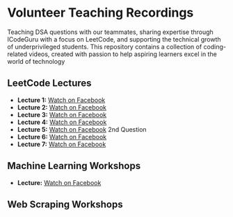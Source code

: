 # Volunteer Teaching Recordings  

Teaching DSA questions with our teammates, sharing expertise through ICodeGuru with a focus on LeetCode, and supporting the technical growth of underprivileged students. This repository contains a collection of coding-related videos, created with passion to help aspiring learners excel in the world of technology  

## LeetCode Lectures  
- **Lecture 1:** [Watch on Facebook](https://www.facebook.com/watch/?v=1848412722678920)
- **Lecture 2:** [Watch on Facebook](https://www.facebook.com/share/v/1HcnE3hGkF/)
- **Lecture 3:** [Watch on Facebook](https://www.facebook.com/share/v/15sLoLWrJy/)
- **Lecture 4:** [Watch on Facebook](https://www.facebook.com/share/v/1aLncZ9fXc/)
- **Lecture 5:** [Watch on Facebook](https://www.facebook.com/share/v/16DKnM9eTc/) 2nd Question
- **Lecture 6:** [Watch on Facebook](https://www.facebook.com/share/v/1BuimWsAYb/)
- **Lecture 7:** [Watch on Facebook](https://www.facebook.com/share/v/1AS7H8jc9C/)




## Machine Learning Workshops
  - **Lecture:** [Watch on Facebook](https://www.facebook.com/share/v/1BGwSQ8BSh/)


## Web Scraping Workshops
